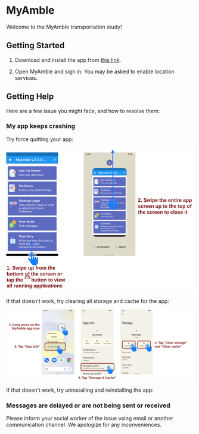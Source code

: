 # MyAmble

Welcome to the MyAmble transportation study!

## Getting Started

1. Download and install the app from [this link](/download/app-release.apk).

2. Open MyAmble and sign in. You may be asked to enable location services.

## Getting Help

Here are a few issue you might face, and how to resolve them:

### My app keeps crashing

Try force quitting your app:

![](/assets/myamble_erros-close-app.drawio.png)

If that doesn't work, try clearing all storage and cache for the app:

![](/assets/myamble_erros-clear-storage.drawio.png)

If that doesn't work, try uninstalling and reinstalling the app:

### Messages are delayed or are not being sent or received

Please inform your social worker of the issue using email or another communication channel. We apologize for any inconveniences.
